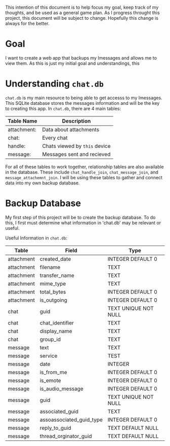 This intention of this document is to help focus my goal, keep track of my thoughts, and be used as a general game plan. As I progress throught this project, this document will be subject to change. Hopefully this change is always for the better. 

# Goal
I want to create a web app that backups my Imessages and allows me to view them. As this is just my initial goal and understandings, this 

# Understanding `chat.db`
`chat.db` is my main resource to being able to get accesss to my Imessages. This SQLite database stores the messages information and will be the key to creating this app. In `chat.db`, there are 4 main tables:

Table Name  | Description
----------- | ------------- 
attachment: | Data about attachments
chat:       | Every chat
handle:     | Chats viewed by `this` device 
message:    | Messages sent and recieved

For all of these tables to work together, relationship tables are also available in the database. These include `chat_handle_join`, `chat_message_join`, and  `message_attachemnt_join`. I will be using these tables to gather and connect data into my own backup database.  

# Backup Database
My first step of this project will be to create the backup database. To do this, I first must determine what information in 'chat.db' may be relevant or useful. 

Useful Information in `chat.db`:

Table      | Field         | Type 
 --------- | -----         | -----
attachment | created_date  | INTEGER DEFAULT 0
attachment | filename      | TEXT
attachment | transfer_name | TEXT
attachment | mime_type     | TEXT
attachment | total_bytes   | INTEGER DEFAULT 0
attachment | is_outgoing   | INTEGER DEFAULT 0
chat       | guid          | TEXT UNIQUE NOT NULL
chat       | chat_identifier| TEXT
chat       | display_name  | TEXT
chat       | group_id      | TEXT
message    | text          | TEXT
message    | service       | TEST
message    | date          | INTEGER
message    | is_from_me    | INTEGER DEFAULT 0
message    | is_emote      | INTEGER DEFAULT 0   
message    | is_audio_message | INTEGER DEFAULT 0
message    | guid          | TEXT UNIQUE NOT NULL
message    | associated_guid | TEXT
message    | assoassociated_guid_type | INTEGER DEFAULT 0
message    | reply_to_guid | TEXT DEFAULT NULL
message    | thread_orginator_guid | TEXT DEFAULT NULL



